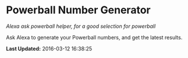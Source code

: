 # Powerball Number Generator
*Alexa ask powerball helper, for a good selection for powerball*

Ask Alexa to generate your Powerball numbers, and get the latest results.

**Last Updated:** 2016-03-12 16:38:25